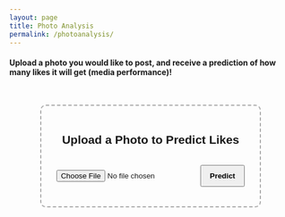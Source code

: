 ```yaml
---
layout: page
title: Photo Analysis
permalink: /photoanalysis/
---
```


#### Upload a photo you would like to post, and receive a prediction of how many likes it will get (media performance)!

<head>
  <title>Photo Upload - Predict Likes</title>
  <style>
    .container {
      width: 350px;
      margin: 50px auto;
      text-align: center;
      border: 2px dashed #aaa;
      padding: 20px;
      border-radius: 10px;
      font-family: Arial, sans-serif;
    }
    img {
      max-width: 100%;
      margin-top: 10px;
      display: none;
      border-radius: 6px;
    }
    button {
      margin-top: 15px;
      padding: 10px 15px;
      font-weight: bold;
      cursor: pointer;
    }
    .results {
      margin-top: 15px;
      font-size: 14px;
      color: #333;
    }
  </style>
</head>

<body>
  <div class="container">
    <h2>Upload a Photo to Predict Likes</h2>
    <input type="file" accept="image/*" id="photoInput" />
    <img id="preview" />
    <button onclick="predictLikes()">Predict</button>
    <div class="results" id="results"></div>
  </div>

  <script>
    const preview = document.getElementById('preview');
    const input = document.getElementById('photoInput');
    const results = document.getElementById('results');

    // Preview uploaded photo
    input.addEventListener('change', function () {
      const file = this.files[0];
      if (file) {
        const reader = new FileReader();
        reader.onload = function (e) {
          preview.src = e.target.result;
          preview.style.display = 'block';
          results.textContent = '';
        };
        reader.readAsDataURL(file);
      }
    });

    // Send photo to backend and display predicted likes
    async function predictLikes() {
      const file = input.files[0];
      if (!file) {
        alert('Please upload a photo first.');
        return;
      }

      const formData = new FormData();
      formData.append('image', file);

      try {
        const res = await fetch('http://localhost:5001/api/predict-likes', {
          method: 'POST',
          body: formData
        });
        const data = await res.json();

        if (data.error) {
          results.innerHTML = `<span style="color:red;">Error: ${data.error}</span>`;
          return;
        }

        results.innerHTML = `
          <strong>Predicted Likes:</strong> ${data.predicted_likes.toFixed(2)}<br>
          `
      }
    }
        